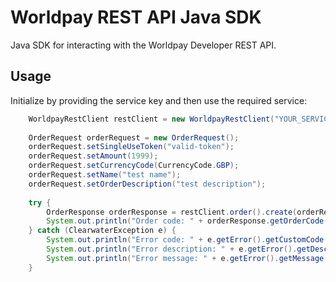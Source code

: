 Worldpay REST API Java SDK
=====================

Java SDK for interacting with the Worldpay Developer REST API.

## Usage

Initialize by providing the service key and then use the required service:
```java	
	WorldpayRestClient restClient = new WorldpayRestClient("YOUR_SERVICE_KEY");
	
	OrderRequest orderRequest = new OrderRequest();
	orderRequest.setSingleUseToken("valid-token");
	orderRequest.setAmount(1999);
	orderRequest.setCurrencyCode(CurrencyCode.GBP);
	orderRequest.setName("test name");
	orderRequest.setOrderDescription("test description");
	
	try {
	    OrderResponse orderResponse = restClient.order().create(orderRequest);
	    System.out.println("Order code: " + orderResponse.getOrderCode());
	} catch (ClearwaterException e) {
	    System.out.println("Error code: " + e.getError().getCustomCode());
	    System.out.println("Error description: " + e.getError().getDescription());
	    System.out.println("Error message: " + e.getError().getMessage());
	}
```
